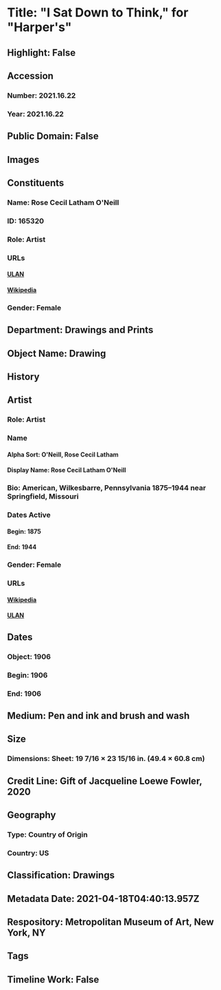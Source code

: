 # Title: "I Sat Down to Think," for "Harper's"
## Highlight: False
## Accession
### Number: 2021.16.22
### Year: 2021.16.22
## Public Domain: False
## Images
## Constituents
### Name: Rose Cecil Latham O&#39;Neill
### ID: 165320
### Role: Artist
### URLs
#### [ULAN](http://vocab.getty.edu/page/ulan/500109345)
#### [Wikipedia](https://www.wikidata.org/wiki/Q3442397)
### Gender: Female
## Department: Drawings and Prints
## Object Name: Drawing
## History
## Artist
### Role: Artist
### Name
#### Alpha Sort: O'Neill, Rose Cecil Latham
#### Display Name: Rose Cecil Latham O'Neill
### Bio: American, Wilkesbarre, Pennsylvania 1875–1944 near Springfield, Missouri
### Dates Active
#### Begin: 1875
#### End: 1944
### Gender: Female
### URLs
#### [Wikipedia](https://www.wikidata.org/wiki/Q3442397)
#### [ULAN](http://vocab.getty.edu/page/ulan/500109345)
## Dates
### Object: 1906
### Begin: 1906
### End: 1906
## Medium: Pen and ink and brush and wash
## Size
### Dimensions: Sheet: 19 7/16 × 23 15/16 in. (49.4 × 60.8 cm)
## Credit Line: Gift of Jacqueline Loewe Fowler, 2020
## Geography
### Type: Country of Origin
### Country: US
## Classification: Drawings
## Metadata Date: 2021-04-18T04:40:13.957Z
## Respository: Metropolitan Museum of Art, New York, NY
## Tags
## Timeline Work: False